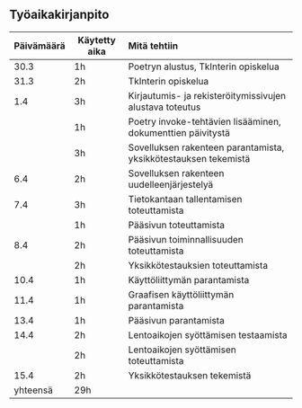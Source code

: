 ## Työaikakirjanpito

| Päivämäärä    | Käytetty aika | Mitä tehtiin  |
| ------------- | ------------- | :------------ |
| 30.3          | 1h            | Poetryn alustus, TkInterin opiskelua |
| 31.3          | 2h            | TkInterin opiskelua |
| 1.4           | 3h            | Kirjautumis- ja rekisteröitymissivujen alustava toteutus |
|               | 1h            | Poetry invoke-tehtävien lisääminen, dokumenttien päivitystä |
|               | 3h            | Sovelluksen rakenteen parantamista, yksikkötestauksen tekemistä |
| 6.4           | 2h            | Sovelluksen rakenteen uudelleenjärjestelyä |
| 7.4           | 3h            | Tietokantaan tallentamisen toteuttamista |
|               | 1h            | Pääsivun toteuttamista |
| 8.4           | 2h            | Pääsivun toiminnallisuuden toteuttamista |
|               | 2h            | Yksikkötestauksien toteuttamista |
| 10.4          | 1h            | Käyttöliittymän parantamista |
| 11.4          | 1h            | Graafisen käyttöliittymän parantamista |
| 13.4          | 1h            | Pääsivun parantamista |
| 14.4          | 2h            | Lentoaikojen syöttämisen testaamista |
|               | 2h            | Lentoaikojen syöttämisen toteuttamista |
| 15.4          | 2h            | Yksikkötestauksen tekemistä |
| yhteensä      | 29h           |
